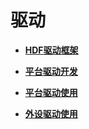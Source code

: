 # 驱动



- **[HDF驱动框架](driver-hdf.md)**

- **[平台驱动开发](driver-develop.md)**

- **[平台驱动使用](driver-platform.md)**

- **[外设驱动使用](driver-peripherals.md)**